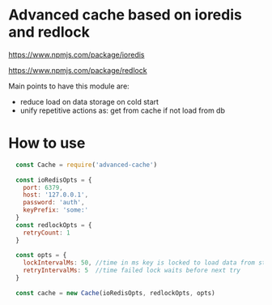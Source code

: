 # Advanced cache based on ioredis and redlock 

https://www.npmjs.com/package/ioredis

https://www.npmjs.com/package/redlock

Main points to have this module are:
 * reduce load on data storage on cold start
 * unify repetitive actions as: get from cache if not load from db
 
# How to use
```js
  const Cache = require('advanced-cache')
  
  const ioRedisOpts = {
    port: 6379,
    host: '127.0.0.1',
    password: 'auth',
    keyPrefix: 'some:'
  }
  const redlockOpts = {
    retryCount: 1
  }
  
  const opts = {
    lockIntervalMs: 50, //time in ms key is locked to load data from store
    retryIntervalMs: 5  //time failed lock waits before next try
  }
  
  const cache = new Cache(ioRedisOpts, redlockOpts, opts)
```
